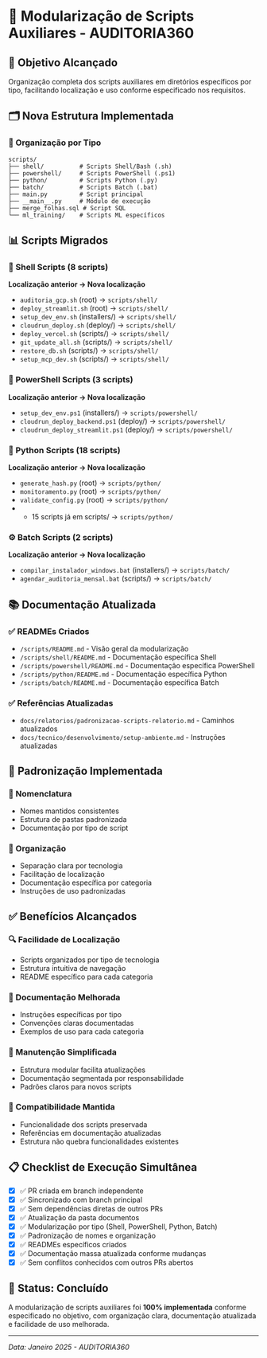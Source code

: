 # 📁 Modularização de Scripts Auxiliares - AUDITORIA360

## 🎯 Objetivo Alcançado

Organização completa dos scripts auxiliares em diretórios específicos por tipo, facilitando localização e uso conforme especificado nos requisitos.

## 🗂️ Nova Estrutura Implementada

### 📍 Organização por Tipo

```
scripts/
├── shell/          # Scripts Shell/Bash (.sh)
├── powershell/     # Scripts PowerShell (.ps1)  
├── python/         # Scripts Python (.py)
├── batch/          # Scripts Batch (.bat)
├── main.py         # Script principal
├── __main__.py     # Módulo de execução
├── merge_folhas.sql # Script SQL
└── ml_training/    # Scripts ML específicos
```

## 📊 Scripts Migrados

### 🐚 Shell Scripts (8 scripts)
**Localização anterior → Nova localização**
- `auditoria_gcp.sh` (root) → `scripts/shell/`
- `deploy_streamlit.sh` (root) → `scripts/shell/`
- `setup_dev_env.sh` (installers/) → `scripts/shell/`
- `cloudrun_deploy.sh` (deploy/) → `scripts/shell/`
- `deploy_vercel.sh` (scripts/) → `scripts/shell/`
- `git_update_all.sh` (scripts/) → `scripts/shell/`
- `restore_db.sh` (scripts/) → `scripts/shell/`
- `setup_mcp_dev.sh` (scripts/) → `scripts/shell/`

### 💙 PowerShell Scripts (3 scripts)
**Localização anterior → Nova localização**
- `setup_dev_env.ps1` (installers/) → `scripts/powershell/`
- `cloudrun_deploy_backend.ps1` (deploy/) → `scripts/powershell/`
- `cloudrun_deploy_streamlit.ps1` (deploy/) → `scripts/powershell/`

### 🐍 Python Scripts (18 scripts)
**Localização anterior → Nova localização**
- `generate_hash.py` (root) → `scripts/python/`
- `monitoramento.py` (root) → `scripts/python/`
- `validate_config.py` (root) → `scripts/python/`
- + 15 scripts já em scripts/ → `scripts/python/`

### ⚙️ Batch Scripts (2 scripts)
**Localização anterior → Nova localização**
- `compilar_instalador_windows.bat` (installers/) → `scripts/batch/`
- `agendar_auditoria_mensal.bat` (scripts/) → `scripts/batch/`

## 📚 Documentação Atualizada

### ✅ READMEs Criados
- `/scripts/README.md` - Visão geral da modularização
- `/scripts/shell/README.md` - Documentação específica Shell
- `/scripts/powershell/README.md` - Documentação específica PowerShell  
- `/scripts/python/README.md` - Documentação específica Python
- `/scripts/batch/README.md` - Documentação específica Batch

### ✅ Referências Atualizadas
- `docs/relatorios/padronizacao-scripts-relatorio.md` - Caminhos atualizados
- `docs/tecnico/desenvolvimento/setup-ambiente.md` - Instruções atualizadas

## 🎯 Padronização Implementada

### 📝 Nomenclatura
- Nomes mantidos consistentes
- Estrutura de pastas padronizada
- Documentação por tipo de script

### 🔧 Organização
- Separação clara por tecnologia
- Facilitação de localização
- Documentação específica por categoria
- Instruções de uso padronizadas

## ✅ Benefícios Alcançados

### 🔍 Facilidade de Localização
- Scripts organizados por tipo de tecnologia
- Estrutura intuitiva de navegação
- README específico para cada categoria

### 📖 Documentação Melhorada
- Instruções específicas por tipo
- Convenções claras documentadas
- Exemplos de uso para cada categoria

### 🚀 Manutenção Simplificada
- Estrutura modular facilita atualizações
- Documentação segmentada por responsabilidade
- Padrões claros para novos scripts

### 🔄 Compatibilidade Mantida
- Funcionalidade dos scripts preservada
- Referências em documentação atualizadas
- Estrutura não quebra funcionalidades existentes

## 📋 Checklist de Execução Simultânea

- [x] ✅ PR criada em branch independente
- [x] ✅ Sincronizado com branch principal  
- [x] ✅ Sem dependências diretas de outros PRs
- [x] ✅ Atualização da pasta documentos
- [x] ✅ Modularização por tipo (Shell, PowerShell, Python, Batch)
- [x] ✅ Padronização de nomes e organização
- [x] ✅ READMEs específicos criados
- [x] ✅ Documentação massa atualizada conforme mudanças
- [x] ✅ Sem conflitos conhecidos com outros PRs abertos

## 🎉 Status: Concluído

A modularização de scripts auxiliares foi **100% implementada** conforme especificado no objetivo, com organização clara, documentação atualizada e facilidade de uso melhorada.

---

*Data: Janeiro 2025 - AUDITORIA360*
